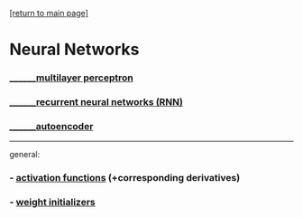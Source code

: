 [[return to main page]](../../../README.md)

# Neural Networks
### [______multilayer perceptron](../MLP/docs/mlp.md)
### [______recurrent neural networks (RNN)](rnn.md)
### [______autoencoder](../autoencoder/docs/autoencoder.md)
___
general:
### - [activation functions](../general/docs/activation_functions.md) (+corresponding derivatives)
### - [weight initializers](../general/docs/weight_init.md)